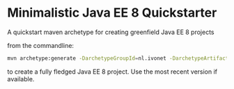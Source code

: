 # Minimalistic Java EE 8 Quickstarter

A quickstart maven archetype for creating greenfield Java EE 8 projects

from the commandline:

```bash
mvn archetype:generate -DarchetypeGroupId=nl.ivonet -DarchetypeArtifactId=javaee8-essentials-archetype -DarchetypeVersion=0.0.2 -U
```
to create a fully fledged Java EE 8 project. Use the most recent version if available.

